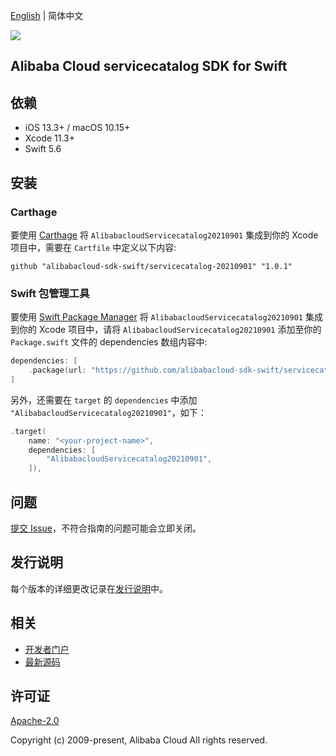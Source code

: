 [English](README.md) | 简体中文

![](https://aliyunsdk-pages.alicdn.com/icons/AlibabaCloud.svg)

## Alibaba Cloud servicecatalog SDK for Swift

## 依赖

- iOS 13.3+ / macOS 10.15+
- Xcode 11.3+
- Swift 5.6

## 安装

### Carthage

要使用 [Carthage](https://github.com/Carthage/Carthage) 将 `AlibabacloudServicecatalog20210901` 集成到你的 Xcode 项目中，需要在 `Cartfile` 中定义以下内容:

```ogdl
github "alibabacloud-sdk-swift/servicecatalog-20210901" "1.0.1"
```

### Swift 包管理工具

要使用 [Swift Package Manager](https://swift.org/package-manager/) 将 `AlibabacloudServicecatalog20210901` 集成到你的 Xcode 项目中，请将 `AlibabacloudServicecatalog20210901` 添加至你的 `Package.swift` 文件的 dependencies 数组内容中:

```swift
dependencies: [
    .package(url: "https://github.com/alibabacloud-sdk-swift/servicecatalog-20210901.git", from: "1.0.1")
]
```

另外，还需要在 `target` 的 `dependencies` 中添加 `"AlibabacloudServicecatalog20210901"`，如下：

```swift
.target(
    name: "<your-project-name>",
    dependencies: [
        "AlibabacloudServicecatalog20210901",
    ]),
```

## 问题

[提交 Issue](https://github.com/alibabacloud-sdk-swift/servicecatalog-20210901/issues/new)，不符合指南的问题可能会立即关闭。

## 发行说明

每个版本的详细更改记录在[发行说明](./ChangeLog.txt)中。

## 相关

* [开发者门户](https://next.api.aliyun.com/home)
* [最新源码](https://github.com/alibabacloud-sdk-swift/servicecatalog-20210901)

## 许可证

[Apache-2.0](http://www.apache.org/licenses/LICENSE-2.0)

Copyright (c) 2009-present, Alibaba Cloud All rights reserved.
